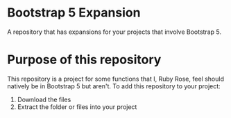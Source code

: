 # Bootstrap 5 Expansion
A repository that has expansions for your projects that involve Bootstrap 5.

# Purpose of this repository
This repository is a project for some functions that I, Ruby Rose, feel should natively be in Bootstrap 5 but aren't.
To add this repository to your project:
1. Download the files
2. Extract the folder or files into your project
